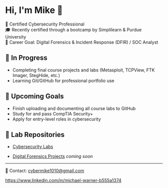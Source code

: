 # Hi, I'm Mike 👋

🔐 Certified Cybersecurity Professional  
🎓 Recently certified through a bootcamp by Simplilearn & Purdue University  
🎯 Career Goal: Digital Forensics & Incident Response (DFIR) / SOC Analyst  

## 🚧 In Progress
- Completing final course projects and labs (Metasploit, TCPView, FTK Imager, StegHide, etc.)
- Learning Git/GitHub for professional portfolio use

## 🎯 Upcoming Goals
- Finish uploading and documenting all course labs to GitHub  
- Study for and pass CompTIA Security+  
- Apply for entry-level roles in cybersecurity  

## 📂 Lab Repositories
- [Cybersecurity Labs](https://github.com/purpleteam-mike/Practice-Labs)
  
- [Digital Forensics Projects](https://github.com/purpleteam-mike/digital-forensics-labs)  *coming soon*

---

📧 Contact: cybermike1010@gmail.com

https://www.linkedin.com/in/michael-warner-b555a1374

<!--
**purpleteam-mike/purpleteam-mike** is a ✨ _special_ ✨ repository because its `README.md` (this file) appears on your GitHub profile.

Here are some ideas to get you started:

- 🔭 I’m currently working on ...
- 🌱 I’m currently learning ...
- 👯 I’m looking to collaborate on ...
- 🤔 I’m looking for help with ...
- 💬 Ask me about ...
- 📫 How to reach me: ...
- 😄 Pronouns: ...
- ⚡ Fun fact: ...
-->
